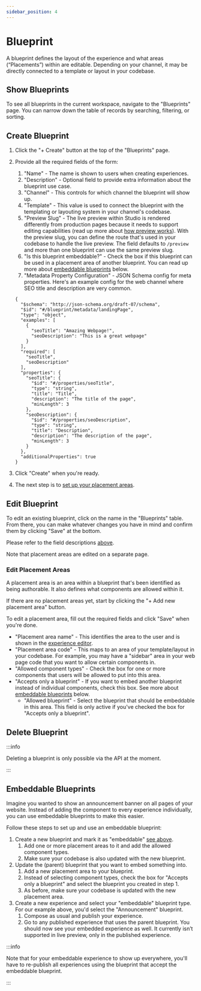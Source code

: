 ```yaml
---
sidebar_position: 4
---
```


# Blueprint
A blueprint defines the layout of the experience and what areas (“Placements”) within are editable. Depending on your channel, it may be directly connected to a template or layout in your codebase.

## Show Blueprints
To see all blueprints in the current workspace, navigate to the "Blueprints" page. You can narrow down the table of records by searching, filtering, or sorting.

## Create Blueprint

1. Click the "+ Create" button at the top of the "Blueprints" page.
2. Provide all the required fields of the form:
    1. "Name" - The name is shown to users when creating experiences.
    2. "Description" - Optional field to provide extra information about the blueprint use case.
    3. "Channel" - This controls for which channel the blueprint will show up.
    4. "Template" - This value is used to connect the blueprint with the templating or layouting system in your channel's codebase.
    5. "Preview Slug" - The live preview within Studio is rendered differently from production pages because it needs to support editing capabilities (read up more about [how preview works](../../developer-guides/cx-framework/live-preview.md)). With the preview slug, you can define the route that's used in your codebase to handle the live preview. The field defaults to `/preview` and more than one blueprint can use the same preview slug.
    6. "Is this blueprint embeddable?" - Check the box if this blueprint can be used in a placement area of another blueprint. You can read up more about [embeddable blueprints](#embeddable-blueprints) below.
    7. "Metadata Property Configuration" - JSON Schema config for meta properties. Here's an example config for the web channel where SEO title and description are very common.

    ```
    {
      "$schema": "http://json-schema.org/draft-07/schema",
      "$id": "#/blueprint/metadata/landingPage",
      "type": "object",
      "examples": [
        {
          "seoTitle": "Amazing Webpage!",
          "seoDescription": "This is a great webpage"
        }
      ],
      "required": [
        "seoTitle",
        "seoDescription"
      ],
      "properties": {
        "seoTitle": {
          "$id": "#/properties/seoTitle",
          "type": "string",
          "title": "Title",
          "description": "The title of the page",
          "minLength": 3
        },
        "seoDescription": {
          "$id": "#/properties/seoDescription",
          "type": "string",
          "title": "Description",
          "description": "The description of the page",
          "minLength": 3
        }
      },
      "additionalProperties": true
    }
    ```
3. Click "Create" when you're ready.
4. The next step is to [set up your placement areas](#edit-placement-areas).

## Edit Blueprint
To edit an existing blueprint, click on the name in the "Blueprints" table. From there, you can make whatever changes you have in mind and confirm them by clicking "Save" at the bottom.

Please refer to the field descriptions [above](#create-blueprint).

Note that placement areas are edited on a separate page.

### Edit Placement Areas
A placement area is an area within a blueprint that's been identified as being authorable. It also defines what components are allowed within it.

If there are no placement areas yet, start by clicking the "+ Add new placement area" button.

To edit a placement area, fill out the required fields and click "Save" when you're done.

* "Placement area name" - This identifies the area to the user and is shown in the [experience editor](../experience/index.md#add-component).
* "Placement area code" - This maps to an area of your template/layout in your codebase. For example, you may have a "sidebar" area in your web page code that you want to allow certain components in.
* "Allowed component types" - Check the box for one or more components that users will be allowed to put into this area.
* "Accepts only a blueprint" - If you want to embed another blueprint instead of individual components, check this box. See more about [embeddable blueprints](#embeddable-blueprints) below.
    * "Allowed blueprint" - Select the blueprint that should be embeddable in this area. This field is only active if you've checked the box for "Accepts only a blueprint".

## Delete Blueprint

:::info

Deleting a blueprint is only possible via the API at the moment.

:::

## Embeddable Blueprints
Imagine you wanted to show an announcement banner on all pages of your website. Instead of adding the component to every experience individually, you can use embeddable blueprints to make this easier.

Follow these steps to set up and use an embeddable blueprint:

1. Create a new blueprint and mark it as "embeddable" [see above](#create-blueprint).
    1. Add one or more placement areas to it and add the allowed component types.
    2. Make sure your codebase is also updated with the new blueprint.
2. Update the (parent) blueprint that you want to embed something into.
    1. Add a new placement area to your blueprint.
    2. Instead of selecting component types, check the box for "Accepts only a blueprint" and select the blueprint you created in step 1.
    3. As before, make sure your codebase is updated with the new placement area.
3. Create a new experience and select your "embeddable" blueprint type. For our example above, you'd select the "Announcement" blueprint.
    1. Compose as usual and publish your experience.
    2. Go to any published experience that uses the parent blueprint. You should now see your embedded experience as well. It currently isn’t supported in live preview, only in the published experience.

:::info

Note that for your embeddable experience to show up everywhere, you'll have to re-publish all experiences using the blueprint that accept the embeddable blueprint.

:::
